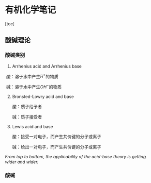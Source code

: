 # 有机化学笔记

[toc]

## 酸碱理论

### 酸碱类别

1. Arrhenius acid and Arrhenius base

​    酸：溶于水中产生$H^+$的物质

​    碱：溶于水中产生$OH^-$的物质

2. Bronsted-Lowry acid and base

   酸：质子给予者

   碱：质子接受者

3. Lewis acid and base

   酸：接受一对电子，而产生共价键的分子或离子

   碱：给出一对电子，而产生共价键的分子或离子

*From top to bottom, the applicability of the acid-base theory is getting wider and wider.*

### 酸碱
